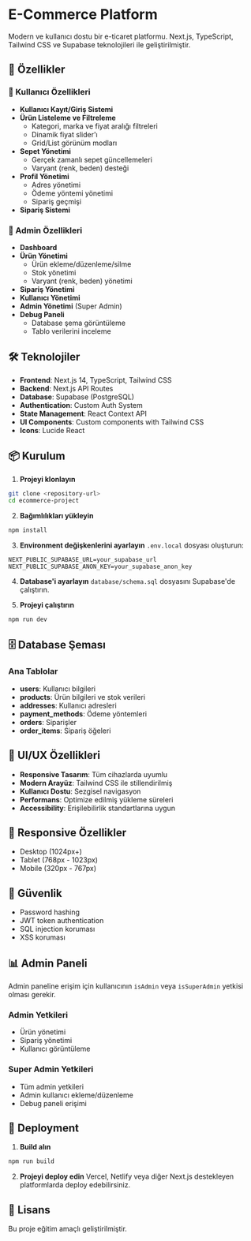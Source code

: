 # E-Commerce Platform

Modern ve kullanıcı dostu bir e-ticaret platformu. Next.js, TypeScript, Tailwind CSS ve Supabase teknolojileri ile geliştirilmiştir.

## 🚀 Özellikler

### 👤 Kullanıcı Özellikleri
- **Kullanıcı Kayıt/Giriş Sistemi**
- **Ürün Listeleme ve Filtreleme**
  - Kategori, marka ve fiyat aralığı filtreleri
  - Dinamik fiyat slider'ı
  - Grid/List görünüm modları
- **Sepet Yönetimi**
  - Gerçek zamanlı sepet güncellemeleri
  - Varyant (renk, beden) desteği
- **Profil Yönetimi**
  - Adres yönetimi
  - Ödeme yöntemi yönetimi
  - Sipariş geçmişi
- **Sipariş Sistemi**

### 🔧 Admin Özellikleri
- **Dashboard**
- **Ürün Yönetimi**
  - Ürün ekleme/düzenleme/silme
  - Stok yönetimi
  - Varyant (renk, beden) yönetimi
- **Sipariş Yönetimi**
- **Kullanıcı Yönetimi**
- **Admin Yönetimi** (Super Admin)
- **Debug Paneli**
  - Database şema görüntüleme
  - Tablo verilerini inceleme

## 🛠️ Teknolojiler

- **Frontend**: Next.js 14, TypeScript, Tailwind CSS
- **Backend**: Next.js API Routes
- **Database**: Supabase (PostgreSQL)
- **Authentication**: Custom Auth System
- **State Management**: React Context API
- **UI Components**: Custom components with Tailwind CSS
- **Icons**: Lucide React

## 📦 Kurulum

1. **Projeyi klonlayın**
```bash
git clone <repository-url>
cd ecommerce-project
```

2. **Bağımlılıkları yükleyin**
```bash
npm install
```

3. **Environment değişkenlerini ayarlayın**
`.env.local` dosyası oluşturun:
```env
NEXT_PUBLIC_SUPABASE_URL=your_supabase_url
NEXT_PUBLIC_SUPABASE_ANON_KEY=your_supabase_anon_key
```

4. **Database'i ayarlayın**
`database/schema.sql` dosyasını Supabase'de çalıştırın.

5. **Projeyi çalıştırın**
```bash
npm run dev
```

## 🗄️ Database Şeması

### Ana Tablolar
- **users**: Kullanıcı bilgileri
- **products**: Ürün bilgileri ve stok verileri
- **addresses**: Kullanıcı adresleri
- **payment_methods**: Ödeme yöntemleri
- **orders**: Siparişler
- **order_items**: Sipariş öğeleri

## 🎨 UI/UX Özellikleri

- **Responsive Tasarım**: Tüm cihazlarda uyumlu
- **Modern Arayüz**: Tailwind CSS ile stillendirilmiş
- **Kullanıcı Dostu**: Sezgisel navigasyon
- **Performans**: Optimize edilmiş yükleme süreleri
- **Accessibility**: Erişilebilirlik standartlarına uygun

## 📱 Responsive Özellikler

- Desktop (1024px+)
- Tablet (768px - 1023px)
- Mobile (320px - 767px)

## 🔐 Güvenlik

- Password hashing
- JWT token authentication
- SQL injection koruması
- XSS koruması

## 📊 Admin Paneli

Admin paneline erişim için kullanıcının `isAdmin` veya `isSuperAdmin` yetkisi olması gerekir.

### Admin Yetkileri
- Ürün yönetimi
- Sipariş yönetimi
- Kullanıcı görüntüleme

### Super Admin Yetkileri
- Tüm admin yetkileri
- Admin kullanıcı ekleme/düzenleme
- Debug paneli erişimi

## 🚀 Deployment

1. **Build alın**
```bash
npm run build
```

2. **Projeyi deploy edin**
Vercel, Netlify veya diğer Next.js destekleyen platformlarda deploy edebilirsiniz.

## 📄 Lisans

Bu proje eğitim amaçlı geliştirilmiştir.
